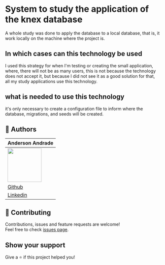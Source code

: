 # System to study the application of the knex database

A whole study was done to apply the database to a local database, that is, it work locally on the machine where the project is.

## In which cases  can this technology be used

I used this strategy for when I'm testing or creating the small application, where, there will not be as many users, this is not because the technology does not accept it, but because I did not see it as a good solution for that, all my study applications use this technology.

## what is needed to use this technology

it's only necessary to create a configuration file to inform where the database, migrations, and seeds will be created.

## 👤 Authors

| Anderson Andrade                                             |
| ------------------------------------------------------------ |
| <img src="https://avatars0.githubusercontent.com/u/31743641?s=400&u=b6d9e1c428279846440325b0fae90f4b9c4d1d98&v=4" width="110"> |
| <a href="https://github.com/AndersonAndrad">Github</a>       |
| <a href="https://www.linkedin.com/in/AndersonAndrad/">Linkedin</a> |

## 🤝 Contributing

Contributions, issues and feature requests are welcome!<br />Feel free to check [issues page](https://github.com/andersonandrad/knex/issues).

## Show your support

Give a ⭐️ if this project helped you!